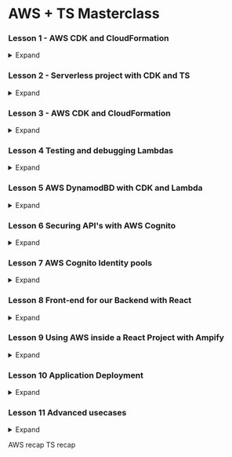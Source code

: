 # AWS + TS Masterclass

### Lesson 1 - AWS CDK and CloudFormation

<details>
<summary>Expand</summary>


##### 1.1 AWS CDK cool presentation
1. Things to remember
    1. CDK is
        1. Reuseable version of CloudFormation
        1. Easier to read than CloudFormation
        1. Available in
            1. Python
            1. C#
            1. TS

##### 1.2 AWS CloudFormation
1. Verify if CDK is properly running
    1. AWS CLI
        1. ![](note-imgs/chapt1.01.jpg)
    1. AWS CDK
        1. ![](note-imgs/chapt1.02.jpg)

1. Initialize within TS
    1. ![](note-imgs/chapt1.03.jpg)
        1. `cdk init app --language typescript`
1. Define your Stack within initialized folder
    1. `bin` folder
        1. place where cdk is initialized with `new cdk.App()`
        1. ![](note-imgs/chapt1.04.jpg)
    1. `lib` folder 
        1. place where `CdkStack` is defined
        1. ![](note-imgs/chapt1.05.jpg)
        1. ![](note-imgs/chapt1.06.jpg)
    1. `jest.config.js`
        1. ![](note-imgs/chapt1.07.jpg)
1. `cdk synth` to generate CloudFront `.json` files
    1. ![](note-imgs/chapt1.09.jpg)
        1. ![](note-imgs/chapt1.08.jpg) 
1. `cdk bootstrap` to send the stack to your AWS account
    1. ![](note-imgs/chapt1.10.jpg)
        1. ![](note-imgs/chapt1.11.jpg)
1. `cdk deploy`
    1. ![](note-imgs/chapt1.12.jpg)
        1. ![](note-imgs/chapt1.13.jpg)

##### 1.4 CDK Project exploration
1. CDK configuration file - `cdk.json`
    1. ![](note-imgs/chapt1.14.jpg)
        1.  `"app"` holds the running command when CDK starts
        1. note that it runs `ts-node` which DOES NOT read JS... just pure TS
1. `bin` cdk.ts
    1. ![](note-imgs/chapt1.15.jpg)
        1.  This is where deployment properties are set
    1. Also you can deploy MULTIPLE stacks from this file
        1. ![](note-imgs/chapt1.22.jpg)
            1. ![](note-imgs/chapt1.23.jpg)
1. `lib` stack.ts
    1. ![](note-imgs/chapt1.16.jpg)
        1.  This is where stack definitions go

1. Inserting custom CDK S3 commands
    1. Install S3 library
        1. ![](note-imgs/chapt1.17.jpg)
    1. Import
        1. ![](note-imgs/chapt1.18.jpg)
    1. Implement
        1. ![](note-imgs/chapt1.19.jpg)
    1. Merely adding `{}` allows to pull a list of CDK properties
        1. ![](note-imgs/chapt1.20.jpg)
    1. Don't forget to import 
        1. ![](note-imgs/chapt1.21.jpg)
    1. `cdk deploy`




##### 1.5 AWS CDK types and commands
1. `cdk deploy`
    1. `cdk deploy SpecificStack` 
        1. ![](note-imgs/chapt1.24.jpg)
    1. 
        1. 
1. `cdk list`
    1. lists available stacks IN THE `cdk.out`
        1. ![](note-imgs/chapt1.25.jpg)
    1. 
1. `cdk diff`
    1. shows recent changes in bucket
        1. ![](note-imgs/chapt1.26.jpg)
1. `cdk destroy`
    1. destroys SPECIFIED stack
        1. ![](note-imgs/chapt1.27.jpg)
        1. ![](note-imgs/chapt1.28.jpg)
1. `cdk doctor`
    1. tells us if there are problems with stacks
        1. ![](note-imgs/chapt1.29.jpg)



##### 1.6 AWS CDK outputs
1. What are outputs?
    1. Metadata about name of generated stack resources
        1. allows you to recall names of stack resources WITHOUT having to go through the console
1. What does an output look like?
    1. In code
        1. ![](note-imgs/chapt1.30.jpg)
    1. In output
        1. ![](note-imgs/chapt1.31.jpg)
    1. In AWS Console
        1. ![](note-imgs/chapt1.32.jpg)


##### 1.7 CDK Deployment parameters
1. What are Parameters
    1. Allows for changes to stacks that are already deployed
1. Import and utilize
    1. ![](note-imgs/chapt1.36.jpg)
    1. ![](note-imgs/chapt1.35.jpg) 
1. Checking output in AWS Console
    1. ![](note-imgs/chapt1.33.jpg)
        1. 
1. Changing a parameter mid-deployment
    1. ![](note-imgs/chapt1.34.jpg)
        1. 


##### 1.8 CDK core - recap
1. Best Reference when using AWS CDK... AWS CDK API reference
    1. ![](note-imgs/chapt1.37.jpg)
1. All reference are `aws-nameOfAWSresource`
    1. ![](note-imgs/chapt1.38.jpg)
1. Other Reference ... AWS CDK github page
    1. Always check for issues
        1. ![](note-imgs/chapt1.39.jpg)


</details>




### Lesson 2 - Serverless project with CDK and TS

<details>
<summary>Expand</summary>


##### 2.1 AWS CDK Typescript project from scratch
1. What is good about CDK v2
    1. Allows for all constructs to be imported via one package

##### 2.2 CDK project implementation - part 2
1. Overview of Organization
    1. Try to maintain TS CDK logic within `infrastructure` folder
        1. Put Stack configuration/logic within `*Stack.ts` file
        1. Put CDK logic that runs Stack within `Launcher.ts` file
            1. ![](note-imgs/chapt2.06.jpg)
1. Overview of starting a CDK project
    1. initialize GitHub project / checkout locally
    1. `npm init -y`
    1. `npm i -D aws-ckd aws-cdk-lib constructs ts-node typescript`
    1. create a separate folder holding the logic of CDK files
        1. folder
            1. ![](note-imgs/chapt2.01.jpg)
        1. Stack configuration
            1. ![](note-imgs/chapt2.03.jpg)
        1. Launcher configuration
            1. ![](note-imgs/chapt2.04.jpg)
    1. modify `cdk.json`
        1. ` {
           "app":"npx infrastructure/Launcher.ts" 
        }`
            1. ![](note-imgs/chapt2.02.jpg)
    1. initialize TS with `tsc init`
        1. ![](note-imgs/chapt2.05.jpg)
    1. `synth` to get `tsconfig`
    1. 
        1. 
            1. 


##### 2.3 Basic AWS Lambda
1. Overview
    1. AWS Lambda 
        1. Must be kept separate from main logic
            1. consider putting it within a `services`
                1. ![](note-imgs/chapt2.07.jpg) 
    1. 
        1. 
            1. 
1. Basics of implementing Lambda Logic
    1. import `Function` from `aws-lambda`
        1. ![](note-imgs/chapt2.10.jpg)
            1. 
    1. run `Function` from `aws-lambda` with:
        1. `runtime:` parameter, which provides options of 
            1. ![](note-imgs/chapt2.09.jpg)
        1. `code:` parameter, which provides options of 
            1. ![](note-imgs/chapt2.08.jpg)
        1. `handler:` parameter, which picks out what function of the file runs
            1. ![](note-imgs/chapt2.11.jpg) 
                1. ![](note-imgs/chapt2.12.jpg)
    1. run `cdk synth` to see files
        1. 

1. 
    1. 
        1. 
            1. 
    1. 
        1. 
            1. 
1. 
    1. 
        1. 
            1. 
    1. 
        1. 
            1. 

1. 
    1. 
        1. 
            1. 
    1. 
        1. 
            1. 
1. 
    1. 
        1. 
            1. 
    1. 
        1. 
            1. 

1. 
    1. 
        1. 
            1. 
    1. 
        1. 
            1. 

##### 2.4 AWS API Gateway and Lambda
1. 
    1. 
        1. 
            1. 
    1. 
        1. 
            1. 

1. 
    1. 
        1. 
            1. 
    1. 
        1. 
            1. 

##### 2.5 AWS DynamoDB with CDK
1. 
    1. 
        1. 
            1. 
    1. 
        1. 
            1. 

1. 
    1. 
        1. 
            1. 
    1. 
        1. 
            1. 


</details>


### Lesson 3 - AWS CDK and CloudFormation

<details>
<summary>Expand</summary>

##### 3.1 Section intro
1. 
    1. 
        1. 
            1. 
    1. 
        1. 
            1. 

1. 
    1. 
        1. 
            1. 
    1. 
        1. 
            1. 

##### 3.1 Lambda bundling problem
1. 
    1. 
        1. 
            1. 
    1. 
        1. 
            1. 

1. 
    1. 
        1. 
            1. 
    1. 
        1. 
            1. 



##### 3.1 CDK Node Lambda
1. 
    1. 
        1. 
            1. 
    1. 
        1. 
            1. 

1. 
    1. 
        1. 
            1. 
    1. 
        1. 
            1. 


            
##### 3.1 Webpack intro
1. 
    1. 
        1. 
            1. 
    1. 
        1. 
            1. 

1. 
    1. 
        1. 
            1. 
    1. 
        1. 
            1. 


##### 3.1 Lambda Webpack setup
1. 
    1. 
        1. 
            1. 
    1. 
        1. 
            1. 

1. 
    1. 
        1. 
            1. 
    1. 
        1. 
            1. 

</details>

### Lesson 4 Testing and debugging Lambdas

<details>
<summary>Expand</summary>

##### 4.1 Section intro
1. 
    1. 
        1. 
            1. 
    1. 
        1. 
            1. 

1. 
    1. 
        1. 
            1. 
    1. 
        1. 
            1. 

##### 4.1 AWS CloudWatch logs
1. 
    1. 
        1. 
            1. 
    1. 
        1. 
            1. 

1. 
    1. 
        1. 
            1. 
    1. 
        1. 
            1. 

##### 4.1 Using the AWS sdk
1. 
    1. 
        1. 
            1. 
    1. 
        1. 
            1. 

1. 
    1. 
        1. 
            1. 
    1. 
        1. 
            1. 


</details>






### Lesson 5 AWS DynamodBD with CDK and Lambda

<details>
<summary>Expand</summary>


##### 5.1 Section intro
1. 
    1. 
        1. 
            1. 
    1. 
        1. 
            1. 

1. 
    1. 
        1. 
            1. 
    1. 
        1. 
            1. 

##### 5.2 Put item
1. 
    1. 
        1. 
            1. 
    1. 
        1. 
            1. 

1. 
    1. 
        1. 
            1. 
    1. 
        1. 
            1. 

##### 5.3 Getting data from ApiGateway
1. 
    1. 
        1. 
            1. 
    1. 
        1. 
            1. 

1. 
    1. 
        1. 
            1. 
    1. 
        1. 
            1. 

##### 5.4 DynamoDb lambda initial setup
1. 
    1. 
        1. 
            1. 
    1. 
        1. 
            1. 

1. 
    1. 
        1. 
            1. 
    1. 
        1. 
            1. 

##### 5.5 DynamoDb lambda finish
1. 
    1. 
        1. 
            1. 
    1. 
        1. 
            1. 

1. 
    1. 
        1. 
            1. 
    1. 
        1. 
            1. 

##### 5.6 Scan operation
1. 
    1. 
        1. 
            1. 
    1. 
        1. 
            1. 

1. 
    1. 
        1. 
            1. 
    1. 
        1. 
            1. 

##### 5.7 Query operation
1. 
    1. 
        1. 
            1. 
    1. 
        1. 
            1. 

1. 
    1. 
        1. 
            1. 
    1. 
        1. 
            1. 

##### 5.8 Query on secondary indexes
1. 
    1. 
        1. 
            1. 
    1. 
        1. 
            1. 

1. 
    1. 
        1. 
            1. 
    1. 
        1. 
            1. 

##### 5.9 Update operation
1. 
    1. 
        1. 
            1. 
    1. 
        1. 
            1. 

1. 
    1. 
        1. 
            1. 
    1. 
        1. 
            1. 

##### 5.10 Delete operation
1. 
    1. 
        1. 
            1. 
    1. 
        1. 
            1. 

1. 
    1. 
        1. 
            1. 
    1. 
        1. 
            1. 

##### 5.11 Data validation
1. 
    1. 
        1. 
            1. 
    1. 
        1. 
            1. 

1. 
    1. 
        1. 
            1. 
    1. 
        1. 
            1. 

##### 5.12 Project small fixes
1. 
    1. 
        1. 
            1. 
    1. 
        1. 
            1. 

1. 
    1. 
        1. 
            1. 
    1. 
        1. 
            1. 

</details>






### Lesson 6 Securing API's with AWS Cognito

<details>
<summary>Expand</summary>
##### 6.1 Section intro
1. 
    1. 
        1. 
            1. 
    1. 
        1. 
            1. 

1. 
    1. 
        1. 
            1. 
    1. 
        1. 
            1. 


##### 6.2 AWS Cognito presentation
1. 
    1. 
        1. 
            1. 
    1. 
        1. 
            1. 

1. 
    1. 
        1. 
            1. 
    1. 
        1. 
            1. 

##### 6.3 Cognito in the AWS console
1. 
    1. 
        1. 
            1. 
    1. 
        1. 
            1. 

1. 
    1. 
        1. 
            1. 
    1. 
        1. 
            1. 

##### 6.4 Generating JWT tokens with AWS Amplify
1. 
    1. 
        1. 
            1. 
    1. 
        1. 
            1. 

1. 
    1. 
        1. 
            1. 
    1. 
        1. 
            1. 

##### 6.5 Using AWS Cognito tokens
1. 
    1. 
        1. 
            1. 
    1. 
        1. 
            1. 

1. 
    1. 
        1. 
            1. 
    1. 
        1. 
            1. 

##### 6.6 Understanding JWT tokens
1. 
    1. 
        1. 
            1. 
    1. 
        1. 
            1. 

1. 
    1. 
        1. 
            1. 
    1. 
        1. 
            1. 

##### 6.7 AWS Cognito with CDK: UserPool
1. 
    1. 
        1. 
            1. 
    1. 
        1. 
            1. 

1. 
    1. 
        1. 
            1. 
    1. 
        1. 
            1. 

##### 6.8 AWS Cognito with CDK: UserPoolClient
1. 
    1. 
        1. 
            1. 
    1. 
        1. 
            1. 

1. 
    1. 
        1. 
            1. 
    1. 
        1. 
            1. 

##### 6.9 Testing CDK with Cognito
1. 
    1. 
        1. 
            1. 
    1. 
        1. 
            1. 

1. 
    1. 
        1. 
            1. 
    1. 
        1. 
            1. 

##### 6.10 Access control with Cognito groups
1. 
    1. 
        1. 
            1. 
    1. 
        1. 
            1. 

1. 
    1. 
        1. 
            1. 
    1. 
        1. 
            1. 

</details>










### Lesson 7 AWS Cognito Identity pools


<details>
<summary>Expand</summary>
##### 7.1 Section intro
1. 
    1. 
        1. 
            1. 
    1. 
        1. 
            1. 

1. 
    1. 
        1. 
            1. 
    1. 
        1. 
            1. 

##### 7.2 AWS Cognito Identity pools in the console
1. 
    1. 
        1. 
            1. 
    1. 
        1. 
            1. 

1. 
    1. 
        1. 
            1. 
    1. 
        1. 
            1. 

##### 7.3 Getting AWS temporary credentials
1. 
    1. 
        1. 
            1. 
    1. 
        1. 
            1. 

1. 
    1. 
        1. 
            1. 
    1. 
        1. 
            1. 

##### 7.4 Identity pools in CDK
1. 
    1. 
        1. 
            1. 
    1. 
        1. 
            1. 

1. 
    1. 
        1. 
            1. 
    1. 
        1. 
            1. 

##### 7.5 IAM roles in CDK
1. 
    1. 
        1. 
            1. 
    1. 
        1. 
            1. 

1. 
    1. 
        1. 
            1. 
    1. 
        1. 
            1. 

##### 7.6 IAM role mappings
1. 
    1. 
        1. 
            1. 
    1. 
        1. 
            1. 

1. 
    1. 
        1. 
            1. 
    1. 
        1. 
            1. 

##### 7.7 Testing AWS temporary credentials
1. 
    1. 
        1. 
            1. 
    1. 
        1. 
            1. 

1. 
    1. 
        1. 
            1. 
    1. 
        1. 
            1. 

##### 7.8 Further features of AWS Cognito
1. 
    1. 
        1. 
            1. 
    1. 
        1. 
            1. 

1. 
    1. 
        1. 
            1. 
    1. 
        1. 
            1. 

</details>






### Lesson 8 Front-end for our Backend with React

<details>
<summary>Expand</summary>

##### 8.1 Section intro
1. 
    1. 
        1. 
            1. 
    1. 
        1. 
            1. 

1. 
    1. 
        1. 
            1. 
    1. 
        1. 
            1. 

##### 8.2 Create react app and git
1. 
    1. 
        1. 
            1. 
    1. 
        1. 
            1. 

1. 
    1. 
        1. 
            1. 
    1. 
        1. 
            1. 

##### 8.3 Base project structure
1. 
    1. 
        1. 
            1. 
    1. 
        1. 
            1. 

1. 
    1. 
        1. 
            1. 
    1. 
        1. 
            1. 

##### 8.4 Understanding state and props, child, parent
1. 
    1. 
        1. 
            1. 
    1. 
        1. 
            1. 

1. 
    1. 
        1. 
            1. 
    1. 
        1. 
            1. 

##### 8.5 First class component
1. 
    1. 
        1. 
            1. 
    1. 
        1. 
            1. 

1. 
    1. 
        1. 
            1. 
    1. 
        1. 
            1. 

##### 8.6 Child components
1. 
    1. 
        1. 
            1. 
    1. 
        1. 
            1. 

1. 
    1. 
        1. 
            1. 
    1. 
        1. 
            1. 

##### 8.7 Handling events
1. 
    1. 
        1. 
            1. 
    1. 
        1. 
            1. 

1. 
    1. 
        1. 
            1. 
    1. 
        1. 
            1. 

##### 8.8 Conditional rendering
1. 
    1. 
        1. 
            1. 
    1. 
        1. 
            1. 

1. 
    1. 
        1. 
            1. 
    1. 
        1. 
            1. 

##### 8.9 Data from child to parent
1. 
    1. 
        1. 
            1. 
    1. 
        1. 
            1. 

1. 
    1. 
        1. 
            1. 
    1. 
        1. 
            1. 

##### 8.10 Routing - NavBar
1. 
    1. 
        1. 
            1. 
    1. 
        1. 
            1. 

1. 
    1. 
        1. 
            1. 
    1. 
        1. 
            1. 

##### 8.11 Routing - Router
1. 
    1. 
        1. 
            1. 
    1. 
        1. 
            1. 

1. 
    1. 
        1. 
            1. 
    1. 
        1. 
            1. 

##### 8.12 Small Css
1. 
    1. 
        1. 
            1. 
    1. 
        1. 
            1. 

1. 
    1. 
        1. 
            1. 
    1. 
        1. 
            1. 

##### 8.13 State of the app
1. 
    1. 
        1. 
            1. 
    1. 
        1. 
            1. 

1. 
    1. 
        1. 
            1. 
    1. 
        1. 
            1. 

##### 8.14 Rendering async table: setup
1. 
    1. 
        1. 
            1. 
    1. 
        1. 
            1. 

1. 
    1. 
        1. 
            1. 
    1. 
        1. 
            1. 

##### 8.15 Rendering async table: adding rows
1. 
    1. 
        1. 
            1. 
    1. 
        1. 
            1. 

1. 
    1. 
        1. 
            1. 
    1. 
        1. 
            1. 

##### 8.16 Space component build
1. 
    1. 
        1. 
            1. 
    1. 
        1. 
            1. 

1. 
    1. 
        1. 
            1. 
    1. 
        1. 
            1. 

##### 8.17 Spaces component
1. 
    1. 
        1. 
            1. 
    1. 
        1. 
            1. 

1. 
    1. 
        1. 
            1. 
    1. 
        1. 
            1. 

##### 8.18 Routing and stiling spaces
1. 
    1. 
        1. 
            1. 
    1. 
        1. 
            1. 

1. 
    1. 
        1. 
            1. 
    1. 
        1. 
            1. 

##### 8.19 Modal content
1. 
    1. 
        1. 
            1. 
    1. 
        1. 
            1. 

1. 
    1. 
        1. 
            1. 
    1. 
        1. 
            1. 

##### 8.20 Display modal
1. 
    1. 
        1. 
            1. 
    1. 
        1. 
            1. 

1. 
    1. 
        1. 
            1. 
    1. 
        1. 
            1. 




</details>



### Lesson 9 Using AWS inside a React Project with Ampify

<details>
<summary>Expand</summary>

##### 9.1 Section intro
1. 
    1. 
        1. 
            1. 
    1. 
        1. 
            1. 

1. 
    1. 
        1. 
            1. 
    1. 
        1. 
            1. 

##### 9.2  Setup and Amplify install
1. 
    1. 
        1. 
            1. 
    1. 
        1. 
            1. 

1. 
    1. 
        1. 
            1. 
    1. 
        1. 
            1. 

##### 9.3 Cognito login from React code
1. 
    1. 
        1. 
            1. 
    1. 
        1. 
            1. 

1. 
    1. 
        1. 
            1. 
    1. 
        1. 
            1. 

##### 9.4 Amplify issue solved
1. 
    1. 
        1. 
            1. 
    1. 
        1. 
            1. 

1. 
    1. 
        1. 
            1. 
    1. 
        1. 
            1. 

##### 9.5 Photo bucket name and bucket CORS
1. 
    1. 
        1. 
            1. 
    1. 
        1. 
            1. 

1. 
    1. 
        1. 
            1. 
    1. 
        1. 
            1. 

##### 9.6 Passing the bucket ARN to Auth
1. 
    1. 
        1. 
            1. 
    1. 
        1. 
            1. 

1. 
    1. 
        1. 
            1. 
    1. 
        1. 
            1. 

##### 9.7 Lambda CORS
1. 
    1. 
        1. 
            1. 
    1. 
        1. 
            1. 

1. 
    1. 
        1. 
            1. 
    1. 
        1. 
            1. 

##### 9.8 Create space component
1. 
    1. 
        1. 
            1. 
    1. 
        1. 
            1. 

1. 
    1. 
        1. 
            1. 
    1. 
        1. 
            1. 

##### 9.9 AWS credentials in the browser
1. 
    1. 
        1. 
            1. 
    1. 
        1. 
            1. 

1. 
    1. 
        1. 
            1. 
    1. 
        1. 
            1. 

##### 9.10 Uploading public files
1. 
    1. 
        1. 
            1. 
    1. 
        1. 
            1. 

1. 
    1. 
        1. 
            1. 
    1. 
        1. 
            1. 

##### 9.11 Creating spaces
1. 
    1. 
        1. 
            1. 
    1. 
        1. 
            1. 

1. 
    1. 
        1. 
            1. 
    1. 
        1. 
            1. 

##### 9.12 Getting spaces
1. 
    1. 
        1. 
            1. 
    1. 
        1. 
            1. 

1. 
    1. 
        1. 
            1. 
    1. 
        1. 
            1. 


</details>







### Lesson 10 Application Deployment

<details>
<summary>Expand</summary>

##### 10.2 Section intro
1. 
    1. 
        1. 
            1. 
    1. 
        1. 
            1. 

1. 
    1. 
        1. 
            1. 
    1. 
        1. 
            1. 

##### 10.3 Deployment To S3 and CloudFront
1. 
    1. 
        1. 
            1. 
    1. 
        1. 
            1. 

1. 
    1. 
        1. 
            1. 
    1. 
        1. 
            1. 

##### 10.4 Discussion about finishing
1. 
    1. 
        1. 
            1. 
    1. 
        1. 
            1. 

1. 
    1. 
        1. 
            1. 
    1. 
        1. 
            1. 

##### 10.5 Exploring the finished app
1. 
    1. 
        1. 
            1. 
    1. 
        1. 
            1. 

1. 
    1. 
        1. 
            1. 
    1. 
        1. 
            1. 

</details>






### Lesson 11 Advanced usecases

<details>
<summary>Expand</summary>
##### 2.1 Intro
1. 
    1. 
        1. 
            1. 
    1. 
        1. 
            1. 

1. 
    1. 
        1. 
            1. 
    1. 
        1. 
            1. 


</details>


AWS recap
TS recap






